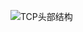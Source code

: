 ![TCP头部结构](https://www.lifewire.com/thmb/qACbj7QVILhR6BFD3XaYzwWvQ4o=/650x0/filters:no_upscale():max_bytes(150000):strip_icc():format(webp)/tcp-headers-f2c0881ea4c94e919794b7c0677ab90a.jpg)

